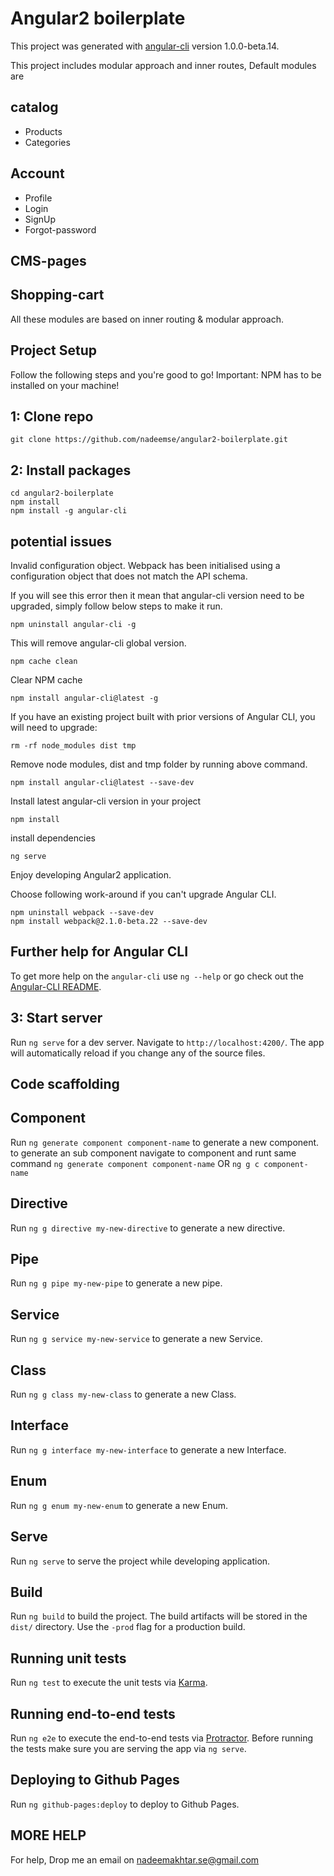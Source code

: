 # Angular2 boilerplate

This project was generated with [angular-cli](https://github.com/angular/angular-cli) version 1.0.0-beta.14.

This project includes modular approach and inner routes, Default modules are  

## catalog
* Products
* Categories 

## Account 
* Profile
* Login
* SignUp
* Forgot-password 

## CMS-pages
## Shopping-cart

All these modules are based on inner routing & modular approach.

## Project Setup


Follow the following steps and you're good to go! Important: NPM has to be installed on your machine!

## 1: Clone repo
    git clone https://github.com/nadeemse/angular2-boilerplate.git
    
## 2: Install packages
    cd angular2-boilerplate
    npm install
    npm install -g angular-cli

## potential issues

Invalid configuration object. Webpack has been initialised using a configuration object that does not match the API schema.

If you will see this error then it mean that angular-cli version need to be upgraded, simply follow below steps to make it run.

    npm uninstall angular-cli -g

This will remove angular-cli global version.

    npm cache clean

Clear NPM cache

    npm install angular-cli@latest -g

If you have an existing project built with prior versions of Angular CLI, you will need to upgrade:

    rm -rf node_modules dist tmp

Remove node modules, dist and tmp folder by running above command.

    npm install angular-cli@latest --save-dev

Install latest angular-cli version in your project 

    npm install 

install dependencies 

    ng serve 

Enjoy developing Angular2 application.

Choose following work-around if you can't upgrade Angular CLI.

    npm uninstall webpack --save-dev
    npm install webpack@2.1.0-beta.22 --save-dev

    
## Further help for Angular CLI 
To get more help on the `angular-cli` use `ng --help` or go check out the [Angular-CLI README](https://github.com/angular/angular-cli/blob/master/README.md).

## 3: Start server
   Run `ng serve` for a dev server. Navigate to `http://localhost:4200/`. The app will automatically reload if you change any of the source files.

    
## Code scaffolding


## Component

Run `ng generate component component-name` to generate a new component. to generate an sub component navigate to component and runt same command `ng generate component component-name` OR `ng g c component-name` 

## Directive

Run `ng g directive my-new-directive` to generate a new directive. 

## Pipe

Run `ng g pipe my-new-pipe` to generate a new pipe. 

## Service

Run `ng g service my-new-service` to generate a new Service. 

## Class

Run `ng g class my-new-class` to generate a new Class. 

## Interface

Run `ng g interface my-new-interface` to generate a new Interface.

## Enum

Run `ng g enum my-new-enum` to generate a new Enum.  

## Serve

Run `ng serve` to serve the project while developing application. 


## Build

Run `ng build` to build the project. The build artifacts will be stored in the `dist/` directory. Use the `-prod` flag for a production build.

## Running unit tests

Run `ng test` to execute the unit tests via [Karma](https://karma-runner.github.io).

## Running end-to-end tests

Run `ng e2e` to execute the end-to-end tests via [Protractor](http://www.protractortest.org/). 
Before running the tests make sure you are serving the app via `ng serve`.

## Deploying to Github Pages

Run `ng github-pages:deploy` to deploy to Github Pages.


## MORE HELP 

For help, Drop me an email on [nadeemakhtar.se@gmail.com](nadeemakhtar.se@gmail.com)
